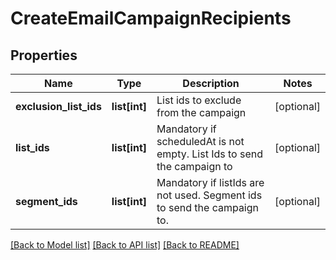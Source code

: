 # CreateEmailCampaignRecipients

## Properties
Name | Type | Description | Notes
------------ | ------------- | ------------- | -------------
**exclusion_list_ids** | **list[int]** | List ids to exclude from the campaign | [optional] 
**list_ids** | **list[int]** | Mandatory if scheduledAt is not empty. List Ids to send the campaign to | [optional] 
**segment_ids** | **list[int]** | Mandatory if listIds are not used. Segment ids to send the campaign to. | [optional] 

[[Back to Model list]](../README.md#documentation-for-models) [[Back to API list]](../README.md#documentation-for-api-endpoints) [[Back to README]](../README.md)


